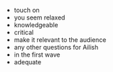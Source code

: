 * touch on
* you seem relaxed
* knowledgeable
* critical
* make it relevant to the audience
* any other questions for Ailish
* in the first wave
* adequate

